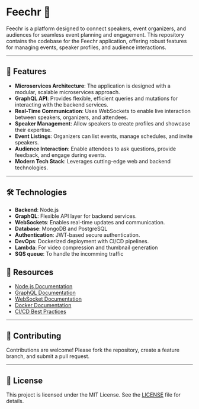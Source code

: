 
# Feechr 🎤

Feechr is a platform designed to connect speakers, event organizers, and audiences for seamless event planning and engagement. This repository contains the codebase for the Feechr application, offering robust features for managing events, speaker profiles, and audience interactions.

---

## 🚀 Features

- **Microservices Architecture**: The application is designed with a modular, scalable microservices approach.
- **GraphQL API**: Provides flexible, efficient queries and mutations for interacting with the backend services.
- **Real-Time Communication**: Uses WebSockets to enable live interaction between speakers, organizers, and attendees.
- **Speaker Management**: Allow speakers to create profiles and showcase their expertise.
- **Event Listings**: Organizers can list events, manage schedules, and invite speakers.
- **Audience Interaction**: Enable attendees to ask questions, provide feedback, and engage during events.
- **Modern Tech Stack**: Leverages cutting-edge web and backend technologies.

---

## 🛠️ Technologies

- **Backend**: Node.js
- **GraphQL**: Flexible API layer for backend services.
- **WebSockets**: Enables real-time updates and communication.
- **Database**: MongoDB and PostgreSQL
- **Authentication**: JWT-based secure authentication.
- **DevOps**: Dockerized deployment with CI/CD pipelines.
- **Lambda**: For video compression and thumbnail generation
- **SQS queue**: To handle the incomming traffic



## 📖 Resources

- [Node.js Documentation](https://nodejs.org/en/docs/)
- [GraphQL Documentation](https://graphql.org/learn/)
- [WebSocket Documentation](https://developer.mozilla.org/en-US/docs/Web/API/WebSockets_API)
- [Docker Documentation](https://docs.docker.com/)
- [CI/CD Best Practices](https://docs.github.com/en/actions)

---

## 🤝 Contributing

Contributions are welcome! Please fork the repository, create a feature branch, and submit a pull request.

---

## 📄 License

This project is licensed under the MIT License. See the [LICENSE](LICENSE) file for details.
